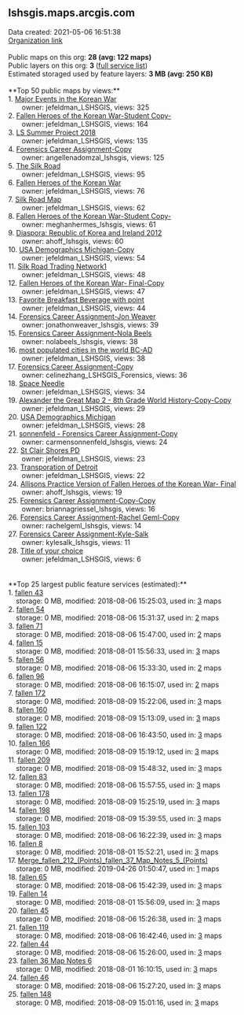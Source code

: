 <h2>lshsgis.maps.arcgis.com</h2> Data created: 2021-05-06 16:51:38 <br /><a target='new' href='https://lshsgis.maps.arcgis.com'>Organization link</a><br /><br />Public maps on this org: <b>28 (avg: 122 maps)</b><br />Public layers on this org: <b>3 </b>(<a target='new' href='https://services.arcgis.com/WLJaylp3Mq2nQcyt/ArcGIS/rest/services'>full service list</a>)<br />Estimated storaged used by feature layers: <b>3 MB (avg: 250 KB)</b><br /><br />**Top 50 public maps by views:**<br />  1. <a target='new' href='https://www.arcgis.com/home/item.html?id=599bd3a515ed46948b862ddd40dc24b0'>Major Events in the Korean War</a> <br />  &nbsp;&nbsp;&nbsp;&nbsp; &nbsp;&nbsp;owner: jefeldman_LSHSGIS, views: 325<br />  2. <a target='new' href='https://www.arcgis.com/home/item.html?id=0fb3c8c195424deebbbd8507d515e65b'>Fallen Heroes of the Korean War-Student Copy-</a> <br />  &nbsp;&nbsp;&nbsp;&nbsp; &nbsp;&nbsp;owner: jefeldman_LSHSGIS, views: 164<br />  3. <a target='new' href='https://www.arcgis.com/home/item.html?id=7f9624cae5d640669d483545fde7a75b'>LS Summer Project 2018</a> <br />  &nbsp;&nbsp;&nbsp;&nbsp; &nbsp;&nbsp;owner: jefeldman_LSHSGIS, views: 135<br />  4. <a target='new' href='https://www.arcgis.com/home/item.html?id=5b062fb667fe4326886df03df23a223d'>Forensics Career Assignment-Copy</a> <br />  &nbsp;&nbsp;&nbsp;&nbsp; &nbsp;&nbsp;owner: angellenadomzal_lshsgis, views: 125<br />  5. <a target='new' href='https://www.arcgis.com/home/item.html?id=635617cd0ea845ca814a2c76d05af6cc'>The Silk Road </a> <br />  &nbsp;&nbsp;&nbsp;&nbsp; &nbsp;&nbsp;owner: jefeldman_LSHSGIS, views: 95<br />  6. <a target='new' href='https://www.arcgis.com/home/item.html?id=551628d0925940c49b93f10d25e7585b'>Fallen Heroes of the Korean War</a> <br />  &nbsp;&nbsp;&nbsp;&nbsp; &nbsp;&nbsp;owner: jefeldman_LSHSGIS, views: 76<br />  7. <a target='new' href='https://www.arcgis.com/home/item.html?id=ab908699a9c94841be7eaec9bd0172eb'>Silk Road Map</a> <br />  &nbsp;&nbsp;&nbsp;&nbsp; &nbsp;&nbsp;owner: jefeldman_LSHSGIS, views: 62<br />  8. <a target='new' href='https://www.arcgis.com/home/item.html?id=73626375c7a2438e9699ab90dd46686f'>Fallen Heroes of the Korean War-Student Copy-</a> <br />  &nbsp;&nbsp;&nbsp;&nbsp; &nbsp;&nbsp;owner: meghanhermes_lshsgis, views: 61<br />  9. <a target='new' href='https://www.arcgis.com/home/item.html?id=32e6d8000d75422cad7c06d9fd7e5dd8'>Diaspora: Republic of Korea and Ireland 2012</a> <br />  &nbsp;&nbsp;&nbsp;&nbsp; &nbsp;&nbsp;owner: ahoff_lshsgis, views: 60<br />  10. <a target='new' href='https://www.arcgis.com/home/item.html?id=d00bf8fa2d32433788b019a7fbf0fa78'>USA Demographics Michigan-Copy</a> <br />  &nbsp;&nbsp;&nbsp;&nbsp; &nbsp;&nbsp;owner: jefeldman_LSHSGIS, views: 54<br />  11. <a target='new' href='https://www.arcgis.com/home/item.html?id=f287653402894901927958b439447f0f'>Silk Road Trading Network1</a> <br />  &nbsp;&nbsp;&nbsp;&nbsp; &nbsp;&nbsp;owner: jefeldman_LSHSGIS, views: 48<br />  12. <a target='new' href='https://www.arcgis.com/home/item.html?id=967607c352774f09bd9f0bb6c45fc2e6'>Fallen Heroes of the Korean War- Final-Copy</a> <br />  &nbsp;&nbsp;&nbsp;&nbsp; &nbsp;&nbsp;owner: jefeldman_LSHSGIS, views: 47<br />  13. <a target='new' href='https://www.arcgis.com/home/item.html?id=472e516ea07d4a3bb2c264466eb797a6'>Favorite Breakfast Beverage with point</a> <br />  &nbsp;&nbsp;&nbsp;&nbsp; &nbsp;&nbsp;owner: jefeldman_LSHSGIS, views: 44<br />  14. <a target='new' href='https://www.arcgis.com/home/item.html?id=91fd9a0235e84607af82a78154000a1d'>Forensics Career Assignment-Jon Weaver</a> <br />  &nbsp;&nbsp;&nbsp;&nbsp; &nbsp;&nbsp;owner: jonathonweaver_lshsgis, views: 39<br />  15. <a target='new' href='https://www.arcgis.com/home/item.html?id=604160ac08814b7dbf27d69e9f2bf92e'>Forensics Career Assignment-Nola Beels</a> <br />  &nbsp;&nbsp;&nbsp;&nbsp; &nbsp;&nbsp;owner: nolabeels_lshsgis, views: 38<br />  16. <a target='new' href='https://www.arcgis.com/home/item.html?id=b22294a71bcf4830ab4daf74aeb5d998'>most populated cities in the world BC-AD</a> <br />  &nbsp;&nbsp;&nbsp;&nbsp; &nbsp;&nbsp;owner: jefeldman_LSHSGIS, views: 38<br />  17. <a target='new' href='https://www.arcgis.com/home/item.html?id=1c86a12dc7e149f1aa729cad2b60827b'>Forensics Career Assignment-Copy</a> <br />  &nbsp;&nbsp;&nbsp;&nbsp; &nbsp;&nbsp;owner: celinezhang_LSHSGIS_Forensics, views: 36<br />  18. <a target='new' href='https://www.arcgis.com/home/item.html?id=6b38e41dc35a4d32975bddf74d86b34d'>Space Needle</a> <br />  &nbsp;&nbsp;&nbsp;&nbsp; &nbsp;&nbsp;owner: jefeldman_LSHSGIS, views: 34<br />  19. <a target='new' href='https://www.arcgis.com/home/item.html?id=8fa0b2a86b594a398b94a8636b2d2f24'>Alexander the Great Map 2 - 8th Grade World History-Copy-Copy</a> <br />  &nbsp;&nbsp;&nbsp;&nbsp; &nbsp;&nbsp;owner: jefeldman_LSHSGIS, views: 29<br />  20. <a target='new' href='https://www.arcgis.com/home/item.html?id=a6b8fc61bc4349aebb6868f4a2523f19'>USA Demographics Michigan</a> <br />  &nbsp;&nbsp;&nbsp;&nbsp; &nbsp;&nbsp;owner: jefeldman_LSHSGIS, views: 28<br />  21. <a target='new' href='https://www.arcgis.com/home/item.html?id=a2fbf68ac8564776bbbfdacc529486c9'>sonnenfeld - Forensics Career Assignment-Copy</a> <br />  &nbsp;&nbsp;&nbsp;&nbsp; &nbsp;&nbsp;owner: carmensonnenfeld_lshsgis, views: 24<br />  22. <a target='new' href='https://www.arcgis.com/home/item.html?id=f061be1cc68941d997bd93499bcf4fe9'>St Clair Shores PD</a> <br />  &nbsp;&nbsp;&nbsp;&nbsp; &nbsp;&nbsp;owner: jefeldman_LSHSGIS, views: 23<br />  23. <a target='new' href='https://www.arcgis.com/home/item.html?id=6b96e5e5fd8c44409b4b2b1c853f6c76'>Transporation of Detroit</a> <br />  &nbsp;&nbsp;&nbsp;&nbsp; &nbsp;&nbsp;owner: jefeldman_LSHSGIS, views: 22<br />  24. <a target='new' href='https://www.arcgis.com/home/item.html?id=1e6444c43c7b4a2d80daeeac47fd6151'>Allisons Practice Version of Fallen Heroes of the Korean War- Final</a> <br />  &nbsp;&nbsp;&nbsp;&nbsp; &nbsp;&nbsp;owner: ahoff_lshsgis, views: 19<br />  25. <a target='new' href='https://www.arcgis.com/home/item.html?id=c0ac311ac12f4b2ca883a830a8d3cc53'>Forensics Career Assignment-Copy-Copy</a> <br />  &nbsp;&nbsp;&nbsp;&nbsp; &nbsp;&nbsp;owner: briannagriessel_lshsgis, views: 16<br />  26. <a target='new' href='https://www.arcgis.com/home/item.html?id=580a238683fe456a9f8eb1cf8d0b8f21'>Forensics Career Assignment-Rachel Geml-Copy</a> <br />  &nbsp;&nbsp;&nbsp;&nbsp; &nbsp;&nbsp;owner: rachelgeml_lshsgis, views: 14<br />  27. <a target='new' href='https://www.arcgis.com/home/item.html?id=f6c492e2857f48e386cfb7831015d6b2'>Forensics Career Assignment-Kyle-Salk</a> <br />  &nbsp;&nbsp;&nbsp;&nbsp; &nbsp;&nbsp;owner: kylesalk_lshsgis, views: 11<br />  28. <a target='new' href='https://www.arcgis.com/home/item.html?id=42f1c46db03c4b0c9342b85f619f8714'>Title of your choice</a> <br />  &nbsp;&nbsp;&nbsp;&nbsp; &nbsp;&nbsp;owner: jefeldman_LSHSGIS, views: 6<br /><br /><br />**Top 25 largest public feature services (estimated):**<br /> 1. <a target='new' href='https://www.arcgis.com/home/item.html?id=d6d1046588bf48c080b2e833ceb8a98b'>fallen 43</a><br /> &nbsp;&nbsp;&nbsp;&nbsp;storage: 0 MB, modified: 2018-08-06 15:25:03,  used in: <a target='new' href='https://ed-ind-tb.s3-us-west-1.amazonaws.com/ADI/d6d1046588bf48c080b2e833ceb8a98b.html'> 3</a> maps<br /> 2. <a target='new' href='https://www.arcgis.com/home/item.html?id=52ba04445dd343a0b0239f78f1c0946b'>fallen 54</a><br /> &nbsp;&nbsp;&nbsp;&nbsp;storage: 0 MB, modified: 2018-08-06 15:31:37,  used in: <a target='new' href='https://ed-ind-tb.s3-us-west-1.amazonaws.com/ADI/52ba04445dd343a0b0239f78f1c0946b.html'> 2</a> maps<br /> 3. <a target='new' href='https://www.arcgis.com/home/item.html?id=428bac02e7034f619747cb2a03fc0f25'>fallen 71</a><br /> &nbsp;&nbsp;&nbsp;&nbsp;storage: 0 MB, modified: 2018-08-06 15:47:00,  used in: <a target='new' href='https://ed-ind-tb.s3-us-west-1.amazonaws.com/ADI/428bac02e7034f619747cb2a03fc0f25.html'> 2</a> maps<br /> 4. <a target='new' href='https://www.arcgis.com/home/item.html?id=58cccb4d7055428b9a0b9b6f35e4ea61'>fallen 15</a><br /> &nbsp;&nbsp;&nbsp;&nbsp;storage: 0 MB, modified: 2018-08-01 15:56:33,  used in: <a target='new' href='https://ed-ind-tb.s3-us-west-1.amazonaws.com/ADI/58cccb4d7055428b9a0b9b6f35e4ea61.html'> 3</a> maps<br /> 5. <a target='new' href='https://www.arcgis.com/home/item.html?id=fc87232814f44f4b81f664b8cda0bd6d'>fallen 56</a><br /> &nbsp;&nbsp;&nbsp;&nbsp;storage: 0 MB, modified: 2018-08-06 15:33:30,  used in: <a target='new' href='https://ed-ind-tb.s3-us-west-1.amazonaws.com/ADI/fc87232814f44f4b81f664b8cda0bd6d.html'> 2</a> maps<br /> 6. <a target='new' href='https://www.arcgis.com/home/item.html?id=063f6e2f575b436aa224805935fd3c64'>fallen 96</a><br /> &nbsp;&nbsp;&nbsp;&nbsp;storage: 0 MB, modified: 2018-08-06 16:15:07,  used in: <a target='new' href='https://ed-ind-tb.s3-us-west-1.amazonaws.com/ADI/063f6e2f575b436aa224805935fd3c64.html'> 2</a> maps<br /> 7. <a target='new' href='https://www.arcgis.com/home/item.html?id=68f7ff3dc0aa4d48b778862c7f1d1803'>fallen 172</a><br /> &nbsp;&nbsp;&nbsp;&nbsp;storage: 0 MB, modified: 2018-08-09 15:22:06,  used in: <a target='new' href='https://ed-ind-tb.s3-us-west-1.amazonaws.com/ADI/68f7ff3dc0aa4d48b778862c7f1d1803.html'> 3</a> maps<br /> 8. <a target='new' href='https://www.arcgis.com/home/item.html?id=3dc1594dbc4049918132b5a8d960a954'>fallen 160</a><br /> &nbsp;&nbsp;&nbsp;&nbsp;storage: 0 MB, modified: 2018-08-09 15:13:09,  used in: <a target='new' href='https://ed-ind-tb.s3-us-west-1.amazonaws.com/ADI/3dc1594dbc4049918132b5a8d960a954.html'> 3</a> maps<br /> 9. <a target='new' href='https://www.arcgis.com/home/item.html?id=d0fae7d0420d4d8da7e492ce22481b23'>fallen 122</a><br /> &nbsp;&nbsp;&nbsp;&nbsp;storage: 0 MB, modified: 2018-08-06 16:43:50,  used in: <a target='new' href='https://ed-ind-tb.s3-us-west-1.amazonaws.com/ADI/d0fae7d0420d4d8da7e492ce22481b23.html'> 3</a> maps<br /> 10. <a target='new' href='https://www.arcgis.com/home/item.html?id=58068e9973974b08b12e90ac0ec954d8'>fallen 166</a><br /> &nbsp;&nbsp;&nbsp;&nbsp;storage: 0 MB, modified: 2018-08-09 15:19:12,  used in: <a target='new' href='https://ed-ind-tb.s3-us-west-1.amazonaws.com/ADI/58068e9973974b08b12e90ac0ec954d8.html'> 3</a> maps<br /> 11. <a target='new' href='https://www.arcgis.com/home/item.html?id=efcf4aa4118a41d3ba9f2a9389168289'>fallen 209</a><br /> &nbsp;&nbsp;&nbsp;&nbsp;storage: 0 MB, modified: 2018-08-09 15:48:32,  used in: <a target='new' href='https://ed-ind-tb.s3-us-west-1.amazonaws.com/ADI/efcf4aa4118a41d3ba9f2a9389168289.html'> 3</a> maps<br /> 12. <a target='new' href='https://www.arcgis.com/home/item.html?id=42f324fc0ee04eb6b15d7b6a484f34b8'>fallen 83</a><br /> &nbsp;&nbsp;&nbsp;&nbsp;storage: 0 MB, modified: 2018-08-06 15:57:55,  used in: <a target='new' href='https://ed-ind-tb.s3-us-west-1.amazonaws.com/ADI/42f324fc0ee04eb6b15d7b6a484f34b8.html'> 3</a> maps<br /> 13. <a target='new' href='https://www.arcgis.com/home/item.html?id=419e87c5a557414dbb3429a7df9433b4'>fallen 178</a><br /> &nbsp;&nbsp;&nbsp;&nbsp;storage: 0 MB, modified: 2018-08-09 15:25:19,  used in: <a target='new' href='https://ed-ind-tb.s3-us-west-1.amazonaws.com/ADI/419e87c5a557414dbb3429a7df9433b4.html'> 3</a> maps<br /> 14. <a target='new' href='https://www.arcgis.com/home/item.html?id=2d85d161e7254f79868695d0c89f2bba'>fallen 198</a><br /> &nbsp;&nbsp;&nbsp;&nbsp;storage: 0 MB, modified: 2018-08-09 15:39:55,  used in: <a target='new' href='https://ed-ind-tb.s3-us-west-1.amazonaws.com/ADI/2d85d161e7254f79868695d0c89f2bba.html'> 3</a> maps<br /> 15. <a target='new' href='https://www.arcgis.com/home/item.html?id=f4e4bb03ae544b7ea60f3fc2d3a18ace'>fallen 103</a><br /> &nbsp;&nbsp;&nbsp;&nbsp;storage: 0 MB, modified: 2018-08-06 16:22:39,  used in: <a target='new' href='https://ed-ind-tb.s3-us-west-1.amazonaws.com/ADI/f4e4bb03ae544b7ea60f3fc2d3a18ace.html'> 3</a> maps<br /> 16. <a target='new' href='https://www.arcgis.com/home/item.html?id=e0c8afec071240e1b0a254e9270db911'>fallen 8</a><br /> &nbsp;&nbsp;&nbsp;&nbsp;storage: 0 MB, modified: 2018-08-01 15:52:21,  used in: <a target='new' href='https://ed-ind-tb.s3-us-west-1.amazonaws.com/ADI/e0c8afec071240e1b0a254e9270db911.html'> 3</a> maps<br /> 17. <a target='new' href='https://www.arcgis.com/home/item.html?id=c0a5a368e20e43279e071216bf2a2f44'>Merge_fallen_212_(Points)_fallen_37_Map_Notes_5_(Points)</a><br /> &nbsp;&nbsp;&nbsp;&nbsp;storage: 0 MB, modified: 2019-04-26 01:50:47,  used in: <a target='new' href='https://ed-ind-tb.s3-us-west-1.amazonaws.com/ADI/c0a5a368e20e43279e071216bf2a2f44.html'> 1</a> maps<br /> 18. <a target='new' href='https://www.arcgis.com/home/item.html?id=641beea0da2f46219bb9dc5fbad2d1c1'>fallen 65</a><br /> &nbsp;&nbsp;&nbsp;&nbsp;storage: 0 MB, modified: 2018-08-06 15:42:39,  used in: <a target='new' href='https://ed-ind-tb.s3-us-west-1.amazonaws.com/ADI/641beea0da2f46219bb9dc5fbad2d1c1.html'> 3</a> maps<br /> 19. <a target='new' href='https://www.arcgis.com/home/item.html?id=5766fb55f6ed44f6838123b0ef866c9d'>Fallen 14</a><br /> &nbsp;&nbsp;&nbsp;&nbsp;storage: 0 MB, modified: 2018-08-01 15:56:09,  used in: <a target='new' href='https://ed-ind-tb.s3-us-west-1.amazonaws.com/ADI/5766fb55f6ed44f6838123b0ef866c9d.html'> 3</a> maps<br /> 20. <a target='new' href='https://www.arcgis.com/home/item.html?id=5a03b84f31c54f5e9cd86023e7d10615'>fallen 45</a><br /> &nbsp;&nbsp;&nbsp;&nbsp;storage: 0 MB, modified: 2018-08-06 15:26:38,  used in: <a target='new' href='https://ed-ind-tb.s3-us-west-1.amazonaws.com/ADI/5a03b84f31c54f5e9cd86023e7d10615.html'> 3</a> maps<br /> 21. <a target='new' href='https://www.arcgis.com/home/item.html?id=210262a436f84e30ac870b17f151ce82'>fallen 119</a><br /> &nbsp;&nbsp;&nbsp;&nbsp;storage: 0 MB, modified: 2018-08-06 16:42:46,  used in: <a target='new' href='https://ed-ind-tb.s3-us-west-1.amazonaws.com/ADI/210262a436f84e30ac870b17f151ce82.html'> 3</a> maps<br /> 22. <a target='new' href='https://www.arcgis.com/home/item.html?id=8b93ad438d2646c2b8d3ec9b5de5fcdd'>fallen 44</a><br /> &nbsp;&nbsp;&nbsp;&nbsp;storage: 0 MB, modified: 2018-08-06 15:26:00,  used in: <a target='new' href='https://ed-ind-tb.s3-us-west-1.amazonaws.com/ADI/8b93ad438d2646c2b8d3ec9b5de5fcdd.html'> 3</a> maps<br /> 23. <a target='new' href='https://www.arcgis.com/home/item.html?id=ad89a63bdbcb4a929c8bced7c213bdbe'>fallen 36 Map Notes 6</a><br /> &nbsp;&nbsp;&nbsp;&nbsp;storage: 0 MB, modified: 2018-08-01 16:10:15,  used in: <a target='new' href='https://ed-ind-tb.s3-us-west-1.amazonaws.com/ADI/ad89a63bdbcb4a929c8bced7c213bdbe.html'> 3</a> maps<br /> 24. <a target='new' href='https://www.arcgis.com/home/item.html?id=f3707f7929b948cc82b8449ea1513060'>fallen 46</a><br /> &nbsp;&nbsp;&nbsp;&nbsp;storage: 0 MB, modified: 2018-08-06 15:27:20,  used in: <a target='new' href='https://ed-ind-tb.s3-us-west-1.amazonaws.com/ADI/f3707f7929b948cc82b8449ea1513060.html'> 3</a> maps<br /> 25. <a target='new' href='https://www.arcgis.com/home/item.html?id=7456413bffd045da897ed8eb3681a061'>fallen 148</a><br /> &nbsp;&nbsp;&nbsp;&nbsp;storage: 0 MB, modified: 2018-08-09 15:01:16,  used in: <a target='new' href='https://ed-ind-tb.s3-us-west-1.amazonaws.com/ADI/7456413bffd045da897ed8eb3681a061.html'> 3</a> maps<br />